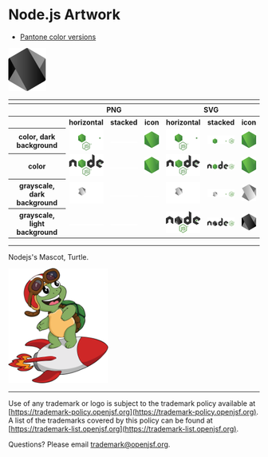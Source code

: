 # Node.js Artwork

- [Pantone color versions](./other/nodejs-pantone.zip)

<table>
    <tr>
    	<th colspan="7"></th>
    </tr>
    <tr>
        <th width="120"></th>
        <th colspan="3">PNG</th>
        <th colspan="3">SVG</th>
    </tr>
    <tr>
        <th width="120"></th>
        <th>horizontal</th>
        <th>stacked</th>
        <th>icon</th>
        <th>horizontal</th>
        <th>stacked</th>
        <th>icon</th>
    </tr>
    <tr>
        <th>color, dark background</th>
        <td><img src="./nodejs-logo-color-dark_background.png" width="200"></td>
        <td><img src="../no_artwork_available.png" width="95"></td>
        <td><img src="./nodejs-icon-color.png" width="75"></td>
        <td><img src="./nodejs-logo-color-dark_background.svg" width="200"></td>
        <td><img src="./nodejs-logo-stacked-light.svg" width="95"></td>
        <td><img src="./nodejs-icon-color.svg" width="75"></td>
    </tr>
    <tr>
        <th>color</th>
        <td><img src="./nodejs-logo-color.png" width="200"></td>
        <td><img src="../no_artwork_available.png" width="95"></td>
        <td><img src="./nodejs-icon-color.png" width="75"></td>
        <td><img src="./nodejs-logo-color.svg" width="200"></td>
        <td><img src="./nodejs-logo-stacked-dark.svg" width="95"></td>
        <td><img src="./nodejs-icon-color.svg" width="75"></td>
    </tr>  
    <tr>
        <th>grayscale, dark background</th>
        <td><img src="./nodejs-logo-grayscale-dark_background.png" width="200"></td>
         <td><img src="../no_artwork_available.png" width="95"></td>
        <td><img src="../no_artwork_available.png" width="75"></td>
        <td><img src="./nodejs-logo-grayscale-dark_background.svg" width="200"></td>
           <td><img src="./nodejs-logo-stacked-withe.svg" width="95"></td>
        <td><img src="./nodejs-icon-withe.svg" width="75"></td>
    </tr>
    <tr>
        <th>grayscale, light background</th>
        <td>
            <img src="../no_artwork_available.png" width="75">
        </td>
        <td>
            <img src="../no_artwork_available.png" width="75">
        </td>
        <td>
        </td>
            <img src="./nodejs-icon-black.svg" width="75">
        </td>
        <td>
            <img src="./nodejs-logo-black.svg" width="75">
        </td>
        <td>
            <img src="./nodejs-logo-stacked-black.svg" width="200">
        </td>
        <td>
            <img src="./nodejs-icon-black.svg" width="75">
        </td>
    </tr>
</table>

---

Nodejs's Mascot, Turtle.

<img src="./node-mascot.svg" width="200" alt="Node.js Turtle">

---

Use of any trademark or logo is subject to the trademark policy available at [https://trademark-policy.openjsf.org](https://trademark-policy.openjsf.org). A list of the trademarks covered by this policy can be found at [https://trademark-list.openjsf.org](https://trademark-list.openjsf.org).

Questions? Please email [trademark@openjsf.org](mailto:trademark@openjsf.org).
